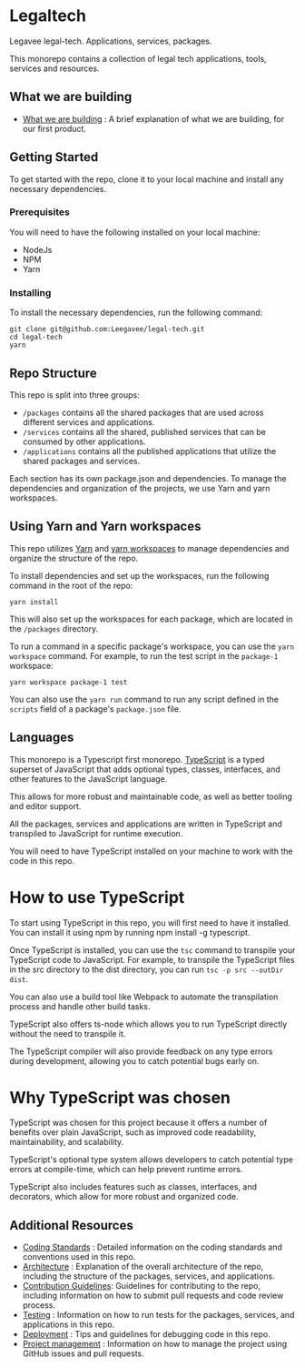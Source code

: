 # Legaltech
Legavee legal-tech. Applications, services, packages.

This monorepo contains a collection of legal tech applications, tools, services and resources.

## What we are building
- [What we are building](https://github.com/Leegavee/legal-tech/blob/main/docs/what-we-are-building/index.md) : A brief explanation of what we are building, for our first product.

## Getting Started

To get started with the repo, clone it to your local machine and install any necessary dependencies.

### Prerequisites

You will need to have the following installed on your local machine:

- NodeJs
- NPM
- Yarn

### Installing

To install the necessary dependencies, run the following command:

```
git clone git@github.com:Leegavee/legal-tech.git
cd legal-tech
yarn
```

## Repo Structure

This repo is split into three groups:

- `/packages` contains all the shared packages that are used across different services and applications.
- `/services` contains all the shared, published services that can be consumed by other applications.
- `/applications` contains all the published applications that utilize the shared packages and services.

Each section has its own package.json and dependencies. To manage the dependencies and organization of the projects, we use Yarn and yarn workspaces.

## Using Yarn and Yarn workspaces

This repo utilizes [Yarn](https://yarnpkg.com/) and [yarn workspaces](https://classic.yarnpkg.com/en/docs/workspaces/) to manage dependencies and organize the structure of the repo.

To install dependencies and set up the workspaces, run the following command in the root of the repo:

```
yarn install
```

This will also set up the workspaces for each package, which are located in the `/packages` directory.

To run a command in a specific package's workspace, you can use the `yarn workspace` command. For example, to run the test script in the `package-1` workspace:

```
yarn workspace package-1 test
```

You can also use the `yarn run` command to run any script defined in the `scripts` field of a package's `package.json` file.

## Languages

This monorepo is a Typescript first monorepo.  [TypeScript](https://www.typescriptlang.org/) is a typed superset of JavaScript that adds optional types, classes, interfaces, and other features to the JavaScript language.

This allows for more robust and maintainable code, as well as better tooling and editor support.

All the packages, services and applications are written in TypeScript and transpiled to JavaScript for runtime execution.

You will need to have TypeScript installed on your machine to work with the code in this repo.

# How to use TypeScript
To start using TypeScript in this repo, you will first need to have it installed. You can install it using npm by running npm install -g typescript.

Once TypeScript is installed, you can use the `tsc` command to transpile your TypeScript code to JavaScript. For example, to transpile the TypeScript files in the src directory to the dist directory, you can run `tsc -p src --outDir dist`.

You can also use a build tool like Webpack to automate the transpilation process and handle other build tasks.

TypeScript also offers ts-node which allows you to run TypeScript directly without the need to transpile it.

The TypeScript compiler will also provide feedback on any type errors during development, allowing you to catch potential bugs early on.

# Why TypeScript was chosen
TypeScript was chosen for this project because it offers a number of benefits over plain JavaScript, such as improved code readability, maintainability, and scalability.

TypeScript's optional type system allows developers to catch potential type errors at compile-time, which can help prevent runtime errors.

TypeScript also includes features such as classes, interfaces, and decorators, which allow for more robust and organized code.

## Additional Resources

- [Coding Standards](https://github.com/Leegavee/legal-tech/blob/main/docs/coding-standards.md) : Detailed information on the coding standards and conventions used in this repo.
- [Architecture](https://github.com/Leegavee/legal-tech/blob/main/docs/architecture/dayone-architecture.md) : Explanation of the overall architecture of the repo, including the structure of the packages, services, and applications.
- [Contribution Guidelines](https://github.com/Leegavee/legal-tech/blob/main/docs/contribution-guidelines.md): Guidelines for contributing to the repo, including information on how to submit pull requests and code review process.
- [Testing](https://github.com/Leegavee/legal-tech/blob/main/docs/testing.md) : Information on how to run tests for the packages, services, and applications in this repo.
- [Deployment](https://github.com/Leegavee/legal-tech/blob/main/docs/deployment.md) : Tips and guidelines for debugging code in this repo.
- [Project management](https://github.com/Leegavee/legal-tech/blob/main/docs/project-management.md) : Information on how to manage the project using GitHub issues and pull requests.


